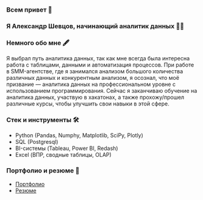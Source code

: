 ### Всем привет 👋

### Я Александр Шевцов, начинающий аналитик данных 👨‍💻

### Немного обо мне 🖋

Я выбрал путь аналитика данных, так как мне всегда была интересна работа с таблицами, данными и автоматизация процессов. При работе в SMM-агентстве, где я занимался анализом большого количества различных данных и конкурентным анализом, я осознал, что моё призвание — аналитика данных на профессиональном уровне с использованием программирования. Сейчас я заканчиваю обучение на аналитика данных, участвую в хакатонах, а также прохожу/прошел различные курсы, чтобы улучшить свои навыки в этой сфере.

### Стек и инструменты 🛠
- Python (Pandas, Numphy, Matplotlib, SciPy, Plotly)
- SQL (Postgresql)
- BI-системы (Tableau, Power BI, Redash)
- Excel (ВПР, сводные таблицы, OLAP)

### Портфолио и резюме 📜
- [Портфолио](https://github.com/shefchik272/Portfolio)
- [Резюме](https://hh.ru/resume/33b13963ff0d002e1f0039ed1f686132703534)
